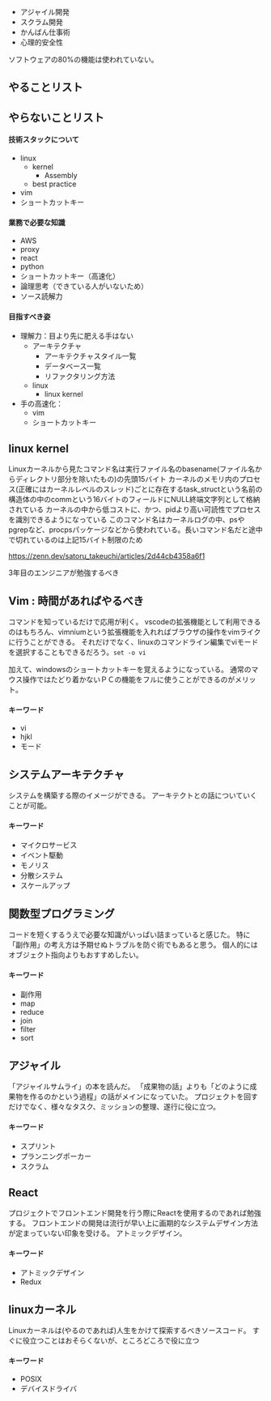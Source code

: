 
- アジャイル開発
- スクラム開発
- かんばん仕事術
- 心理的安全性

ソフトウェアの80%の機能は使われていない。




## やることリスト


## やらないことリスト











#### 技術スタックについて


- linux
    - kernel
        - Assembly
    - best practice
- vim
- ショートカットキー



#### 業務で必要な知識

- AWS
- proxy
- react
- python
- ショートカットキー（高速化）
- 論理思考（できている人がいないため）
- ソース読解力


#### 目指すべき姿

- 理解力：目より先に肥える手はない
    - アーキテクチャ
        - アーキテクチャスタイル一覧
        - データベース一覧
        - リファクタリング方法
    - linux
        - linux kernel
- 手の高速化：
    - vim
    - ショートカットキー




## linux kernel

Linuxカーネルから見たコマンド名は実行ファイル名のbasename(ファイル名からディレクトリ部分を除いたもの)の先頭15バイト
カーネルのメモリ内のプロセス(正確にはカーネルレベルのスレッド)ごとに存在するtask_structという名前の構造体の中のcommという16バイトのフィールドにNULL終端文字列として格納されている
カーネルの中から低コストに、かつ、pidより高い可読性でプロセスを識別できるようになっている
このコマンド名はカーネルログの中、psやpgrepなど、procpsパッケージなどから使われている。長いコマンド名だと途中で切れているのは上記15バイト制限のため

https://zenn.dev/satoru_takeuchi/articles/2d44cb4358a6f1











3年目のエンジニアが勉強するべき


## Vim : 時間があればやるべき

コマンドを知っているだけで応用が利く。
vscodeの拡張機能として利用できるのはもちろん、vimniumという拡張機能を入れればブラウザの操作をvimライクに行うことができる。
それだけでなく、linuxのコマンドライン編集でviモードを選択することもできるだろう。`set -o vi`

加えて、windowsのショートカットキーを覚えるようになっている。
通常のマウス操作ではたどり着かないＰＣの機能をフルに使うことができるのがメリット。


#### キーワード

- vi
- hjkl
- モード


## システムアーキテクチャ

システムを構築する際のイメージができる。
アーキテクトとの話についていくことが可能。

#### キーワード

- マイクロサービス
- イベント駆動
- モノリス
- 分散システム
- スケールアップ


## 関数型プログラミング

コードを短くするうえで必要な知識がいっぱい詰まっていると感じた。
特に「副作用」の考え方は予期せぬトラブルを防ぐ術でもあると思う。
個人的にはオブジェクト指向よりもおすすめしたい。

#### キーワード

- 副作用
- map
- reduce
- join
- filter
- sort


## アジャイル

「アジャイルサムライ」の本を読んだ。
「成果物の話」よりも「どのように成果物を作るのかという過程」の話がメインになっていた。
プロジェクトを回すだけでなく、様々なタスク、ミッションの整理、遂行に役に立つ。

#### キーワード

- スプリント
- プランニングポーカー
- スクラム



## React

プロジェクトでフロントエンド開発を行う際にReactを使用するのであれば勉強する。
フロントエンドの開発は流行が早い上に画期的なシステムデザイン方法が定まっていない印象を受ける。
アトミックデザイン。

#### キーワード

- アトミックデザイン
- Redux


## linuxカーネル

Linuxカーネルは(やるのであれば)人生をかけて探索するべきソースコード。
すぐに役立つことはおそらくないが、ところどころで役に立つ

#### キーワード

- POSIX
- デバイスドライバ






